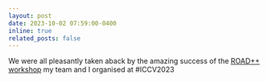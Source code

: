 ```yaml
---
layout: post
date: 2023-10-02 07:59:00-0400
inline: true
related_posts: false
---
```


We were all pleasantly taken aback by the amazing success of the [ROAD++ workshop](https://sites.google.com/view/road-plus-plus/home) my team and I organised at #ICCV2023
